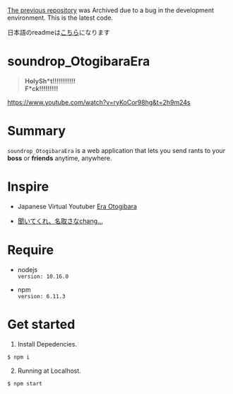[The previous repository](https://github.com/huequica/Archive_soundrop_OtogibaraEra) was Archived due to a bug in the development environment. This is the latest code.

日本語のreadmeは[こちら](README_ja.md)になります

# soundrop_OtogibaraEra

>**HolySh\*t!!!!!!!!!!!**  
>**F*ck!!!!!!!!!**

https://www.youtube.com/watch?v=ryKoCor98hg&t=2h9m24s  

# Summary
`soundrop_OtogibaraEra` is a web application that lets you send rants to your **boss** or **friends** anytime, anywhere.

# Inspire

+ Japanese Virtual Youtuber [Era Otogibara](https://www.youtube.com/channel/UCwQ9Uv-m8xkE5PzRc7Bqx3Q)

+ [聞いてくれ、名取さなchang...](http://finderojisan.info/natori/)

# Require

+ nodejs  
  `version: 10.16.0`

+ npm  
  `version: 6.11.3`

# Get started

1. Install Depedencies.

```bash
$ npm i
```

2. Running at Localhost.

```bash
$ npm start
```
